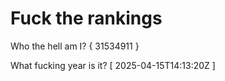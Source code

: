 # Fuck the rankings

Who the hell am I?
{ 31534911 }

What fucking year is it?
[ 2025-04-15T14:13:20Z ]
